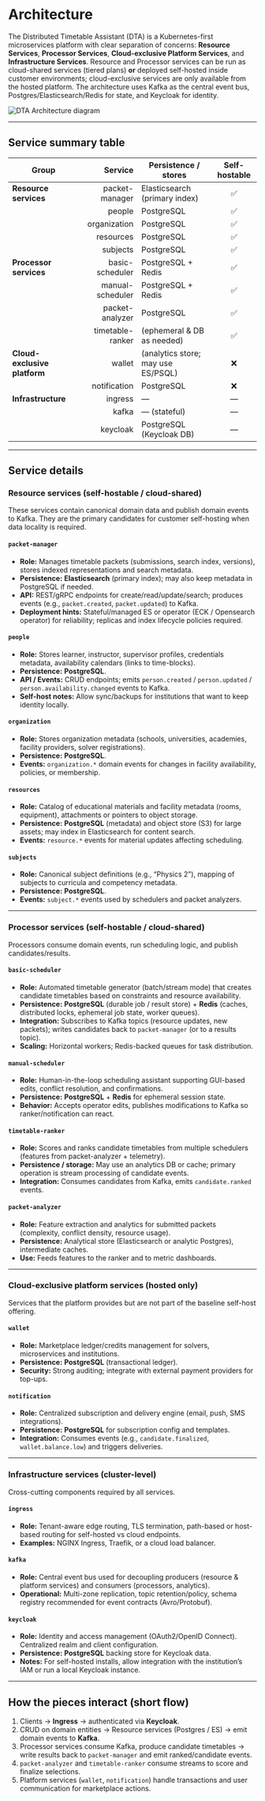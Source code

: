 # **Architecture**

The Distributed Timetable Assistant (DTA) is a Kubernetes-first microservices platform with clear separation of concerns: **Resource Services**, **Processor Services**, **Cloud-exclusive Platform Services**, and **Infrastructure Services**. Resource and Processor services can be run as cloud-shared services (tiered plans) **or** deployed self-hosted inside customer environments; cloud-exclusive services are only available from the hosted platform. The architecture uses Kafka as the central event bus, Postgres/Elasticsearch/Redis for state, and Keycloak for identity.

![DTA Architecture diagram](../images/architecture.png)

---

## Service summary table

| Group                        |          Service | Persistence / stores               | Self-hostable |
|------------------------------|-----------------:| ---------------------------------- |:-------------:|
| **Resource services**        |   packet-manager | Elasticsearch (primary index)      |       ✅       |
|                              |           people | PostgreSQL                         |       ✅       |
|                              |     organization | PostgreSQL                         |       ✅       |
|                              |        resources | PostgreSQL                         |       ✅       |
|                              |         subjects | PostgreSQL                         |       ✅       |
| **Processor services**       |  basic-scheduler | PostgreSQL + Redis                 |       ✅       |
|                              | manual-scheduler | PostgreSQL + Redis                 |       ✅       |
|                              |  packet-analyzer | PostgreSQL                         |       ✅       |
|                              | timetable-ranker | (ephemeral & DB as needed)         |       ✅       |
| **Cloud-exclusive platform** |           wallet | (analytics store; may use ES/PSQL) |       ❌       |
|                              |     notification | PostgreSQL                         |       ❌       |
| **Infrastructure**           |          ingress | —                                  |       —       |
|                              |            kafka | — (stateful)                       |       —       |
|                              |         keycloak | PostgreSQL (Keycloak DB)           |       —       |

---

## Service details

### Resource services (self-hostable / cloud-shared)

These services contain canonical domain data and publish domain events to Kafka. They are the primary candidates for customer self-hosting when data locality is required.

#### `packet-manager`

* **Role:** Manages timetable packets (submissions, search index, versions), stores indexed representations and search metadata.
* **Persistence:** **Elasticsearch** (primary index); may also keep metadata in PostgreSQL if needed.
* **API:** REST/gRPC endpoints for create/read/update/search; produces events (e.g., `packet.created`, `packet.updated`) to Kafka.
* **Deployment hints:** Stateful/managed ES or operator (ECK / Opensearch operator) for reliability; replicas and index lifecycle policies required.

#### `people`

* **Role:** Stores learner, instructor, supervisor profiles, credentials metadata, availability calendars (links to time-blocks).
* **Persistence:** **PostgreSQL**.
* **API / Events:** CRUD endpoints; emits `person.created` / `person.updated` / `person.availability.changed` events to Kafka.
* **Self-host notes:** Allow sync/backups for institutions that want to keep identity locally.

#### `organization`

* **Role:** Stores organization metadata (schools, universities, academies, facility providers, solver registrations).
* **Persistence:** **PostgreSQL**.
* **Events:** `organization.*` domain events for changes in facility availability, policies, or membership.

#### `resources`

* **Role:** Catalog of educational materials and facility metadata (rooms, equipment), attachments or pointers to object storage.
* **Persistence:** **PostgreSQL** (metadata) and object store (S3) for large assets; may index in Elasticsearch for content search.
* **Events:** `resource.*` events for material updates affecting scheduling.

#### `subjects`

* **Role:** Canonical subject definitions (e.g., “Physics 2”), mapping of subjects to curricula and competency metadata.
* **Persistence:** **PostgreSQL**.
* **Events:** `subject.*` events used by schedulers and packet analyzers.

---

### Processor services (self-hostable / cloud-shared)

Processors consume domain events, run scheduling logic, and publish candidates/results.

#### `basic-scheduler`

* **Role:** Automated timetable generator (batch/stream mode) that creates candidate timetables based on constraints and resource availability.
* **Persistence:** **PostgreSQL** (durable job / result store) + **Redis** (caches, distributed locks, ephemeral job state, worker queues).
* **Integration:** Subscribes to Kafka topics (resource updates, new packets); writes candidates back to `packet-manager` (or to a results topic).
* **Scaling:** Horizontal workers; Redis-backed queues for task distribution.

#### `manual-scheduler`

* **Role:** Human-in-the-loop scheduling assistant supporting GUI-based edits, conflict resolution, and confirmations.
* **Persistence:** **PostgreSQL** + **Redis** for ephemeral session state.
* **Behavior:** Accepts operator edits, publishes modifications to Kafka so ranker/notification can react.

#### `timetable-ranker`

* **Role:** Scores and ranks candidate timetables from multiple schedulers (features from packet-analyzer + telemetry).
* **Persistence / storage:** May use an analytics DB or cache; primary operation is stream processing of candidate events.
* **Integration:** Consumes candidates from Kafka, emits `candidate.ranked` events.

#### `packet-analyzer`

* **Role:** Feature extraction and analytics for submitted packets (complexity, conflict density, resource usage).
* **Persistence:** Analytical store (Elasticsearch or analytic Postgres), intermediate caches.
* **Use:** Feeds features to the ranker and to metric dashboards.

---

### Cloud-exclusive platform services (hosted only)

Services that the platform provides but are not part of the baseline self-host offering.

#### `wallet`

* **Role:** Marketplace ledger/credits management for solvers, microservices and institutions.
* **Persistence:** **PostgreSQL** (transactional ledger).
* **Security:** Strong auditing; integrate with external payment providers for top-ups.

#### `notification`

* **Role:** Centralized subscription and delivery engine (email, push, SMS integrations).
* **Persistence:** **PostgreSQL** for subscription config and templates.
* **Integration:** Consumes events (e.g., `candidate.finalized`, `wallet.balance.low`) and triggers deliveries.

---

### Infrastructure services (cluster-level)

Cross-cutting components required by all services.

#### `ingress`

* **Role:** Tenant-aware edge routing, TLS termination, path-based or host-based routing for self-hosted vs cloud endpoints.
* **Examples:** NGINX Ingress, Traefik, or a cloud load balancer.

#### `kafka`

* **Role:** Central event bus used for decoupling producers (resource & platform services) and consumers (processors, analytics).
* **Operational:** Multi-zone replication, topic retention/policy, schema registry recommended for event contracts (Avro/Protobuf).

#### `keycloak`

* **Role:** Identity and access management (OAuth2/OpenID Connect). Centralized realm and client configuration.
* **Persistence:** **PostgreSQL** backing store for Keycloak data.
* **Notes:** For self-hosted installs, allow integration with the institution’s IAM or run a local Keycloak instance.

---

## How the pieces interact (short flow)

1. Clients → **Ingress** → authenticated via **Keycloak**.
2. CRUD on domain entities → Resource services (Postgres / ES) → emit domain events to **Kafka**.
3. Processor services consume Kafka, produce candidate timetables → write results back to `packet-manager` and emit ranked/candidate events.
4. `packet-analyzer` and `timetable-ranker` consume streams to score and finalize selections.
5. Platform services (`wallet`, `notification`) handle transactions and user communication for marketplace actions.